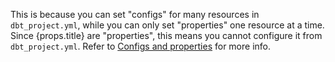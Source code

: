 <span>This is because you can set "configs" for many resources in <code>dbt_project.yml</code>, while you can only set "properties" one resource at a time. Since {props.title} are "properties", this means you cannot configure it from <code>dbt_project.yml</code></span>.  Refer to <a href="https://docs.getdbt.com/reference/configs-and-properties#which-properties-are-not-also-configs" target="_self"> Configs and properties</a> for more info. 
